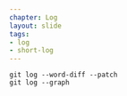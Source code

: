 ```yaml
---
chapter: Log
layout: slide
tags:
- log
- short-log
---
```


	git log --word-diff --patch
	git log --graph
